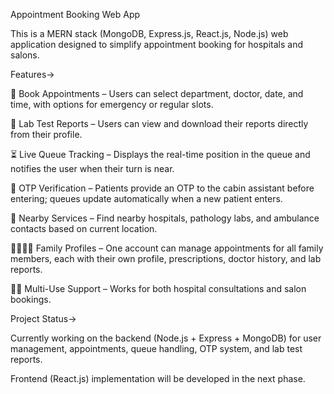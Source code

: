 Appointment Booking Web App 

This is a MERN stack (MongoDB, Express.js, React.js, Node.js) web application designed to simplify appointment booking for hospitals and salons.

Features->

📅 Book Appointments – Users can select department, doctor, date, and time, with options for emergency or regular slots.

🧾 Lab Test Reports – Users can view and download their reports directly from their profile.

⏳ Live Queue Tracking – Displays the real-time position in the queue and notifies the user when their turn is near.

🔐 OTP Verification – Patients provide an OTP to the cabin assistant before entering; queues update automatically when a new patient enters.

📍 Nearby Services – Find nearby hospitals, pathology labs, and ambulance contacts based on current location.

👨‍👩‍👧‍👦 Family Profiles – One account can manage appointments for all family members, each with their own profile, prescriptions, doctor history, and lab reports.

🏥💇 Multi-Use Support – Works for both hospital consultations and salon bookings.

Project Status->

Currently working on the backend (Node.js + Express + MongoDB) for user management, appointments, queue handling, OTP system, and lab test reports.

Frontend (React.js) implementation will be developed in the next phase.

